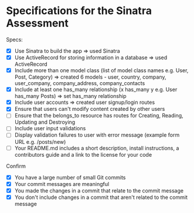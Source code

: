 # Specifications for the Sinatra Assessment

Specs:
- [x] Use Sinatra to build the app => used Sinatra
- [x] Use ActiveRecord for storing information in a database => used ActiveRecord
- [x] Include more than one model class (list of model class names e.g. User, Post, Category)
=> created 6 models - user, country, company, user_company, company_address, company_contacts
- [X] Include at least one has_many relationship (x has_many y e.g. User has_many Posts)
=> set has_many relationship
- [X] Include user accounts => created user signup/login routes
- [x] Ensure that users can't modify content created by other users
- [ ] Ensure that the belongs_to resource has routes for Creating, Reading, Updating and Destroying
- [ ] Include user input validations
- [ ] Display validation failures to user with error message (example form URL e.g. /posts/new)
- [ ] Your README.md includes a short description, install instructions, a contributors guide and a link to the license for your code

Confirm
- [x] You have a large number of small Git commits
- [x] Your commit messages are meaningful
- [x] You made the changes in a commit that relate to the commit message
- [x] You don't include changes in a commit that aren't related to the commit message
